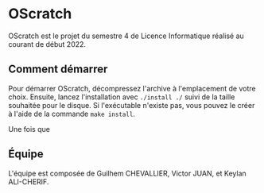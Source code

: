 # OScratch

OScratch est le projet du semestre 4 de Licence Informatique réalisé au courant de début 2022.


## Comment démarrer

Pour démarrer OScratch, décompressez l'archive à l'emplacement de votre choix. Ensuite, lancez l'installation avec `./install ./` suivi de la taille souhaitée pour le disque. Si l'exécutable n'existe pas, vous pouvez le créer à l'aide de la commande `make install`.

Une fois que




## Équipe

L'équipe est composée de Guilhem CHEVALLIER, Victor JUAN, et Keylan ALI-CHERIF.
